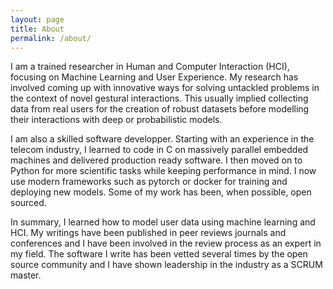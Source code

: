 ```yaml
---
layout: page
title: About
permalink: /about/
---
```


I am a trained researcher in Human and Computer Interaction (HCI), focusing on Machine Learning and User Experience. My research has involved coming up with innovative ways for solving untackled problems in the context of novel gestural interactions. This usually implied collecting data from real users for the creation of robust datasets before modelling their interactions with deep or probabilistic models.

I am also a skilled software developper. Starting with an experience in the telecom industry, I learned to code in C on massively parallel embedded machines and delivered production ready software. I then moved on to Python for more scientific tasks while keeping performance in mind. I now use modern frameworks such as pytorch or docker for training and deploying new models. Some of my work has been, when possible, open sourced.

In summary, I learned how to model user data using machine learning and HCI. My writings have been published in peer reviews journals and conferences and I have been involved in the review process as an expert in my field. The software I write has been vetted several times by the open source community and I have shown leadership in the industry as a SCRUM master.


<!-- This is the base Jekyll theme. You can find out more info about customizing your Jekyll theme, as well as basic Jekyll usage documentation at [jekyllrb.com](https://jekyllrb.com/)

You can find the source code for Minima at GitHub:
[jekyll][jekyll-organization] /
[minima](https://github.com/jekyll/minima)

You can find the source code for Jekyll at GitHub:
[jekyll][jekyll-organization] /
[jekyll](https://github.com/jekyll/jekyll)


[jekyll-organization]: https://github.com/jekyll
 -->
